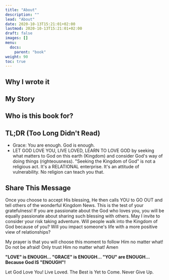 ```yaml
---
title: "About"
description: ""
lead: "About"
date: 2020-10-13T15:21:01+02:00
lastmod: 2020-10-13T15:21:01+02:00
draft: false
images: []
menu:
  docs:
    parent: "book"
weight: 90
toc: true
---
```


## Why I wrote it


## My Story


## Who is this book for?


## TL;DR (Too Long Didn't Read)

* Grace: You are enough. God is enough.
* LET GOD LOVE YOU, LIVE LOVED, LEARN TO LOVE GOD by seeking what matters to God on this earth (Kingdom) and consider God's way of doing things (righteousness). "Seeking the Kingdom of God" is not a religious act. It's a RELATIONAL enterprise. It's an attitude of vulnerability. No religion can teach you that.

## Share This Message

Once you choose to accept His blessing, He then calls YOU to GO OUT and tell others of the wonderful Kingdom News. This is the test of your gratefulness! If you are passionate about the God who loves you, you will be equally passionate about sharing such blessing with others. May I invite to consider your risk taking adventure. Will people walk into the Kingdom of God because of you? Will you impact someone's life with a more positive view of relationships?

My prayer is that you will choose this moment to follow Him no matter what! Do not be afraid! Only trust Him no matter what! Amen

**"LOVE" is ENOUGH... "GRACE" is ENOUGH... "YOU" are ENOUGH... Because God IS "ENOUGH"!**

Let God Love You! Live Loved. The Best is Yet to Come. Never Give Up.
